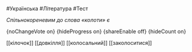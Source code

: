 #Українська #Література #Тест

*Спільнокореневим до слова «колоти» є*

{noChangeVote on}
{hideProgress on}
{shareEnable off}
{hideCount on}

[[кілочок]]
[[довкілля]]
[[колосальний]]
[[заколоситися]]
